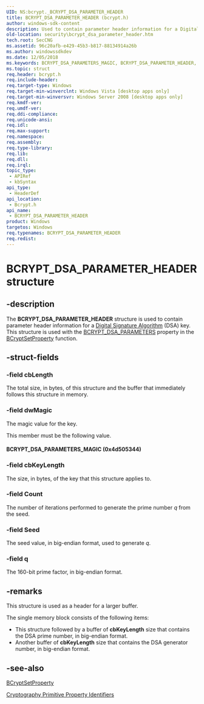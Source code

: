 ```yaml
---
UID: NS:bcrypt._BCRYPT_DSA_PARAMETER_HEADER
title: BCRYPT_DSA_PARAMETER_HEADER (bcrypt.h)
author: windows-sdk-content
description: Used to contain parameter header information for a Digital Signature Algorithm (DSA) key.
old-location: security\bcrypt_dsa_parameter_header.htm
tech.root: SecCNG
ms.assetid: 96c20afb-e429-45b3-b817-88134914a26b
ms.author: windowssdkdev
ms.date: 12/05/2018
ms.keywords: BCRYPT_DSA_PARAMETERS_MAGIC, BCRYPT_DSA_PARAMETER_HEADER, BCRYPT_DSA_PARAMETER_HEADER structure [Security], PBCRYPT_DSA_PARAMETER_HEADER, PBCRYPT_DSA_PARAMETER_HEADER structure pointer [Security], bcrypt/BCRYPT_DSA_PARAMETER_HEADER, bcrypt/PBCRYPT_DSA_PARAMETER_HEADER, security.bcrypt_dsa_parameter_header
ms.topic: struct
req.header: bcrypt.h
req.include-header: 
req.target-type: Windows
req.target-min-winverclnt: Windows Vista [desktop apps only]
req.target-min-winversvr: Windows Server 2008 [desktop apps only]
req.kmdf-ver: 
req.umdf-ver: 
req.ddi-compliance: 
req.unicode-ansi: 
req.idl: 
req.max-support: 
req.namespace: 
req.assembly: 
req.type-library: 
req.lib: 
req.dll: 
req.irql: 
topic_type:
 - APIRef
 - kbSyntax
api_type:
 - HeaderDef
api_location:
 - Bcrypt.h
api_name:
 - BCRYPT_DSA_PARAMETER_HEADER
product: Windows
targetos: Windows
req.typenames: BCRYPT_DSA_PARAMETER_HEADER
req.redist: 
---
```


# BCRYPT_DSA_PARAMETER_HEADER structure


## -description


The <b>BCRYPT_DSA_PARAMETER_HEADER</b> structure is used to contain parameter header information for a <a href="https://msdn.microsoft.com/d007cbb9-b547-4dc7-bc22-b526f650f7c2">Digital Signature Algorithm</a> (DSA) key. This structure is used with the <a href="https://msdn.microsoft.com/ebcc8202-94b4-47ad-9918-e5bc843a258f">BCRYPT_DSA_PARAMETERS</a> property in the <a href="https://msdn.microsoft.com/687f3410-d28b-4ce2-a2a1-c564f757c668">BCryptSetProperty</a> function.


## -struct-fields




### -field cbLength

The total size, in bytes, of this structure and the buffer that immediately follows this structure in memory.


### -field dwMagic

The magic value for the key.


This member must be the following value.





#### BCRYPT_DSA_PARAMETERS_MAGIC (0x4d505344)


### -field cbKeyLength

The size, in bytes, of the key that this structure applies to.


### -field Count

The number of iterations performed to generate the prime number <i>q</i> from the seed.


### -field Seed

The seed value, in big-endian format, used to generate <i>q</i>.


### -field q

The 160-bit prime factor, in big-endian format.


## -remarks



This structure is used as a header for a larger buffer. 

The single memory block consists of the following items:

<ul>
<li>This structure followed by a buffer of <b>cbKeyLength</b> size that contains the DSA prime number, in big-endian format.</li>
<li>Another buffer of <b>cbKeyLength</b> size that contains the DSA generator number, in big-endian format.</li>
</ul>



## -see-also




<a href="https://msdn.microsoft.com/687f3410-d28b-4ce2-a2a1-c564f757c668">BCryptSetProperty</a>



<a href="https://msdn.microsoft.com/ebcc8202-94b4-47ad-9918-e5bc843a258f">Cryptography Primitive Property Identifiers</a>
 

 

